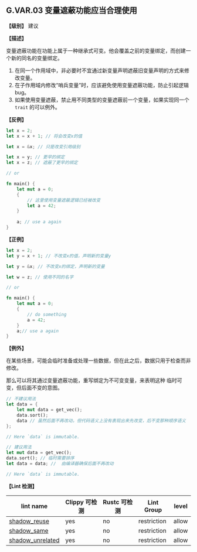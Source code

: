 ## G.VAR.03  变量遮蔽功能应当合理使用

**【级别】** 建议

**【描述】**

变量遮蔽功能在功能上属于一种继承式可变。他会覆盖之前的变量绑定，而创建一个新的同名的变量绑定。

1. 在同一个作用域中，非必要时不宜通过新变量声明遮蔽旧变量声明的方式来修改变量。
2. 在子作用域内修改“哨兵变量”时，应该避免使用变量遮蔽功能，防止引起逻辑bug。
3. 如果使用变量遮蔽，禁止用不同类型的变量遮蔽前一个变量，如果实现同一个 `trait` 的可以例外。

**【反例】**

```rust
let x = 2;
let x = x + 1; // 将会改变x的值

let x = &x; // 只是改变引用级别

let x = y; // 更早的绑定
let x = z; // 遮蔽了更早的绑定

// or

fn main() {
    let mut a = 0;
    {
        // 这里使用变量遮蔽逻辑已经被改变
        let a = 42;
    }
    
    a; // use a again
}
```

**【正例】**

```rust
let x = 2;
let y = x + 1; // 不改变x的值，声明新的变量y

let y = &x; // 不改变x的绑定，声明新的变量

let w = z; // 使用不同的名字

// or

fn main() {
    let mut a = 0;
    {
        // do something
        a = 42;
    }
    a;// use a again
}
```

**【例外】**

在某些场景，可能会临时准备或处理一些数据，但在此之后，数据只用于检查而非修改。

那么可以将其通过变量遮蔽功能，重写绑定为不可变变量，来表明这种 临时可变，但后面不变的意图。

```rust
// 不建议用法
let data = { 
    let mut data = get_vec();
    data.sort();
    data // 虽然后面不再改动，但代码语义上没有表现出来先改变，后不变那种顺序语义
};

// Here `data` is immutable.
```

```rust
// 建议用法
let mut data = get_vec();
data.sort(); // 临时需要排序
let data = data; //  由编译器确保后面不再改动

// Here `data` is immutable.
```

**【Lint 检测】**

| lint name                                                    | Clippy 可检测 | Rustc 可检测 | Lint Group | level |
| ------------------------------------------------------------ | ------------- | ------------ | ---------- | ----- |
| [shadow_reuse](https://rust-lang.github.io/rust-clippy/master/#shadow_reuse) | yes           | no           | restriction   | allow |
| [shadow_same](https://rust-lang.github.io/rust-clippy/master/#shadow_same) | yes           | no           | restriction   | allow |
| [shadow_unrelated](https://rust-lang.github.io/rust-clippy/master/#shadow_unrelated) | yes           | no           | restriction   | allow |

